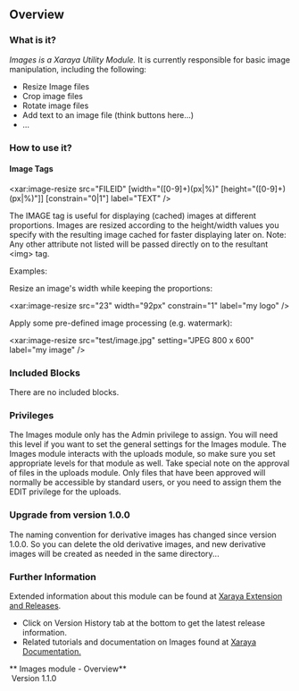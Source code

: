 
## Overview

### What is it?

*Images is a Xaraya Utility Module.* It is currently responsible for
basic image manipulation, including the following:

  - Resize Image files
  - Crop image files
  - Rotate image files
  - Add text to an image file (think buttons here...)
  - ...

### How to use it?

#### Image Tags

\<xar:image-resize src="FILEID" \[width="(\[0-9\]+)(px|%)"
\[height="(\[0-9\]+)(px|%)"\]\] \[constrain="0|1"\] label="TEXT" /\>

The IMAGE tag is useful for displaying (cached) images at different
proportions. Images are resized according to the height/width values you
specify with the resulting image cached for faster displaying later on.
Note: Any other attribute not listed will be passed directly on to the
resultant \<img\> tag.

Examples:

Resize an image's width while keeping the proportions:  
  
\<xar:image-resize src="23" width="92px" constrain="1" label="my logo"
/\>

Apply some pre-defined image processing (e.g. watermark):  
  
\<xar:image-resize src="test/image.jpg" setting="JPEG 800 x 600"
label="my image" /\>

### Included Blocks

There are no included blocks.

### Privileges

The Images module only has the Admin privilege to assign. You will need
this level if you want to set the general settings for the Images
module. The Images module interacts with the uploads module, so make
sure you set appropriate levels for that module as well. Take special
note on the approval of files in the uploads module. Only files that
have been approved will normally be accessible by standard users, or you
need to assign them the EDIT privilege for the uploads.

### Upgrade from version 1.0.0

The naming convention for derivative images has changed since version
1.0.0. So you can delete the old derivative images, and new derivative
images will be created as needed in the same directory...

### Further Information

Extended information about this module can be found at [Xaraya Extension
and
Releases](http://www.xaraya.com/index.php/release/152.html "Images Module - Xaraya Extension 152").

  - Click on Version History tab at the bottom to get the latest release
    information.
  - Related tutorials and documentation on Images found at [Xaraya
    Documentation.](http://www.xaraya.com/index.php/keywords/images/ "Related documentation on Images")

** Images module - Overview**  
 Version 1.1.0  

